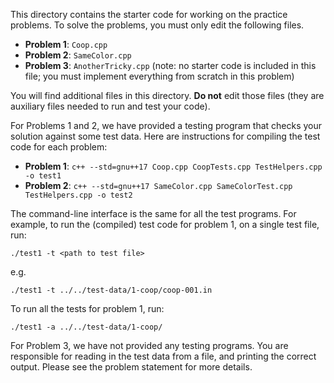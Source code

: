 This directory contains the starter code for working on the practice problems.
To solve the problems, you must only edit the following files.

- **Problem 1**: `Coop.cpp`
- **Problem 2**: `SameColor.cpp`
- **Problem 3**: `AnotherTricky.cpp` (note: no starter code is included in this file; you must implement everything from scratch in this problem)

You will find additional files in this directory. **Do not** edit those files (they
are auxiliary files needed to run and test your code).

For Problems 1 and 2, we have provided a testing program that checks your
solution against some test data.  Here are instructions for compiling the
test code for each problem:

- **Problem 1**: `c++ --std=gnu++17 Coop.cpp CoopTests.cpp TestHelpers.cpp -o test1`
- **Problem 2**: `c++ --std=gnu++17 SameColor.cpp SameColorTest.cpp TestHelpers.cpp -o test2`

The command-line interface is the same for all the test programs. For
example, to run the (compiled) test code for problem 1, on a single
test file, run:

    ./test1 -t <path to test file>

e.g.

    ./test1 -t ../../test-data/1-coop/coop-001.in

To run all the tests for problem 1, run:

    ./test1 -a ../../test-data/1-coop/

For Problem 3, we have not provided any testing programs.
You are responsible for reading in
the test data from a file, and printing the correct output.
Please see the problem statement for more details.
